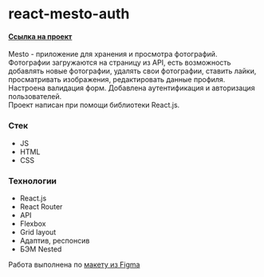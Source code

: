 # react-mesto-auth

#### [Ссылка на проект](https://valerieoschatz.github.io/react-mesto-auth/)
Mesto  - приложение для хранения и просмотра фотографий.  
Фотографии загружаются на страницу из API, есть возможность добавлять новые фотографии, удалять свои фотографии, ставить лайки, просматривать изображения, редактировать данные профиля. Настроена валидация форм. Добавлена аутентификация и авторизация пользователей.  
Проект написан при помощи библиотеки React.js.


### Стек

* JS
* HTML
* CSS


### Технологии

* React.js
* React Router
* API
* Flexbox
* Grid layout
* Адаптив, респонсив
* БЭМ Nested


Работа выполнена по [макету из Figma](https://www.figma.com/file/2cn9N9jSkmxD84oJik7xL7/JavaScript.-Sprint-4?node-id=0%3A1)
